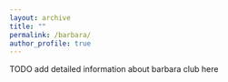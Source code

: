 ```yaml
---
layout: archive
title: ""
permalink: /barbara/
author_profile: true
---
```


TODO add detailed information about barbara club here
